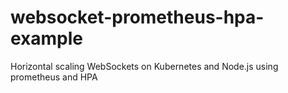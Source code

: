 # websocket-prometheus-hpa-example
Horizontal scaling WebSockets on Kubernetes and Node.js using prometheus and HPA
